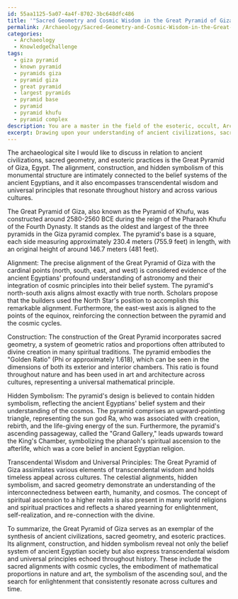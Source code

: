 ```yaml
---
id: 55aa1125-5a07-4a4f-8702-3bc648dfc486
title: '"Sacred Geometry and Cosmic Wisdom in the Great Pyramid of Giza"'
permalink: /Archaeology/Sacred-Geometry-and-Cosmic-Wisdom-in-the-Great-Pyramid-of-Giza/
categories:
  - Archaeology
  - KnowledgeChallenge
tags:
  - giza pyramid
  - known pyramid
  - pyramids giza
  - pyramid giza
  - great pyramid
  - largest pyramids
  - pyramid base
  - pyramid
  - pyramid khufu
  - pyramid complex
description: You are a master in the field of the esoteric, occult, Archaeology and Education. You are a writer of tests, challenges, books and deep knowledge on Archaeology for initiates and students to gain deep insights and understanding from. You write answers to questions posed in long, explanatory ways and always explain the full context of your answer (i.e., related concepts, formulas, examples, or history), as well as the step-by-step thinking process you take to answer the challenges. Be rigorous and thorough, and summarize the key themes, ideas, and conclusions at the end.
excerpt: Drawing upon your understanding of ancient civilizations, sacred geometry, and esoteric practices, identify a specific archaeological site and detail how its alignment, construction, or hidden symbolism relates not only to the society's belief systems but also to transcendental wisdom or universal principles that are echoed throughout history and across various cultures.
---
```

The archaeological site I would like to discuss in relation to ancient civilizations, sacred geometry, and esoteric practices is the Great Pyramid of Giza, Egypt. The alignment, construction, and hidden symbolism of this monumental structure are intimately connected to the belief systems of the ancient Egyptians, and it also encompasses transcendental wisdom and universal principles that resonate throughout history and across various cultures.

The Great Pyramid of Giza, also known as the Pyramid of Khufu, was constructed around 2580-2560 BCE during the reign of the Pharaoh Khufu of the Fourth Dynasty. It stands as the oldest and largest of the three pyramids in the Giza pyramid complex. The pyramid's base is a square, each side measuring approximately 230.4 meters (755.9 feet) in length, with an original height of around 146.7 meters (481 feet).

Alignment: The precise alignment of the Great Pyramid of Giza with the cardinal points (north, south, east, and west) is considered evidence of the ancient Egyptians' profound understanding of astronomy and their integration of cosmic principles into their belief system. The pyramid's north-south axis aligns almost exactly with true north. Scholars propose that the builders used the North Star's position to accomplish this remarkable alignment. Furthermore, the east-west axis is aligned to the points of the equinox, reinforcing the connection between the pyramid and the cosmic cycles.

Construction: The construction of the Great Pyramid incorporates sacred geometry, a system of geometric ratios and proportions often attributed to divine creation in many spiritual traditions. The pyramid embodies the "Golden Ratio" (Phi or approximately 1.618), which can be seen in the dimensions of both its exterior and interior chambers. This ratio is found throughout nature and has been used in art and architecture across cultures, representing a universal mathematical principle.

Hidden Symbolism: The pyramid's design is believed to contain hidden symbolism, reflecting the ancient Egyptians' belief system and their understanding of the cosmos. The pyramid comprises an upward-pointing triangle, representing the sun god Ra, who was associated with creation, rebirth, and the life-giving energy of the sun. Furthermore, the pyramid's ascending passageway, called the "Grand Gallery," leads  upwards toward the King's Chamber, symbolizing the pharaoh's spiritual ascension to the afterlife, which was a core belief in ancient Egyptian religion.

Transcendental Wisdom and Universal Principles: The Great Pyramid of Giza assimilates various elements of transcendental wisdom and holds timeless appeal across cultures. The celestial alignments, hidden symbolism, and sacred geometry demonstrate an understanding of the interconnectedness between earth, humanity, and cosmos. The concept of spiritual ascension to a higher realm is also present in many world religions and spiritual practices and reflects a shared yearning for enlightenment, self-realization, and re-connection with the divine.

To summarize, the Great Pyramid of Giza serves as an exemplar of the synthesis of ancient civilizations, sacred geometry, and esoteric practices. Its alignment, construction, and hidden symbolism reveal not only the belief system of ancient Egyptian society but also express transcendental wisdom and universal principles echoed throughout history. These include the sacred alignments with cosmic cycles, the embodiment of mathematical proportions in nature and art, the symbolism of the ascending soul, and the search for enlightenment that consistently resonate across cultures and time.
